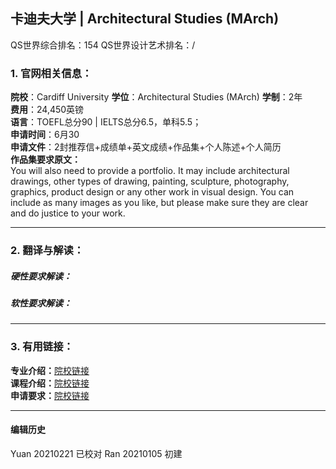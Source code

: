## 卡迪夫大学 | Architectural Studies (MArch)

QS世界综合排名：154
QS世界设计艺术排名：/

### 1. 官网相关信息：

**院校**：Cardiff University
**学位**：Architectural Studies (MArch)
**学制**：2年  
**费用**：24,450英镑  
**语言**：TOEFL总分90 | IELTS总分6.5，单科5.5；  
**申请时间**：6月30  
**申请文件**：2封推荐信+成绩单+英文成绩+作品集+个人陈述+个人简历  
**作品集要求原文：**   
You will also need to provide a portfolio. It may include architectural drawings, other types of drawing, painting, sculpture, photography, graphics, product design or any other work in visual design. You can include as many images as you like, but please make sure they are clear and do justice to your work.



---


### 2. 翻译与解读：

##### 硬性要求解读：


##### 软性要求解读：



---


### 3. 有用链接：

**专业介绍：**[院校链接](https://www.cardiff.ac.uk/study/postgraduate/taught/courses/course/master-of-architecture-march)  
**课程介绍：**[院校链接](https://www.cardiff.ac.uk/study/postgraduate/taught/courses/course/master-of-architecture-march)  
**申请要求：**[院校链接](https://www.cardiff.ac.uk/study/postgraduate/taught/courses/course/master-of-architecture-march)




---


#### 编辑历史
Yuan 20210221 已校对
Ran 20210105 初建  
